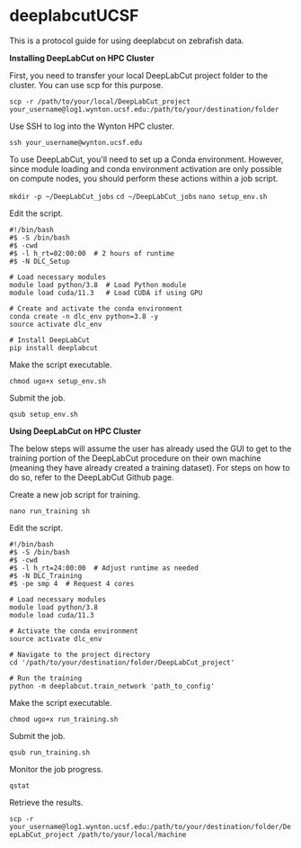 # deeplabcutUCSF
This is a protocol guide for using deeplabcut on zebrafish data. 

**Installing DeepLabCut on HPC Cluster**

First, you need to transfer your local DeepLabCut project folder to the cluster. You can use scp for this purpose.

`scp -r /path/to/your/local/DeepLabCut_project your_username@log1.wynton.ucsf.edu:/path/to/your/destination/folder`

Use SSH to log into the Wynton HPC cluster. 

`ssh your_username@wynton.ucsf.edu`

To use DeepLabCut, you'll need to set up a Conda environment. However, since module loading and conda environment activation are only possible on compute nodes, you should perform these actions within a job script.

`mkdir -p ~/DeepLabCut_jobs`
`cd ~/DeepLabCut_jobs`
`nano setup_env.sh`

Edit the script. 

```
#!/bin/bash
#$ -S /bin/bash
#$ -cwd
#$ -l h_rt=02:00:00  # 2 hours of runtime
#$ -N DLC_Setup

# Load necessary modules
module load python/3.8  # Load Python module
module load cuda/11.3   # Load CUDA if using GPU

# Create and activate the conda environment
conda create -n dlc_env python=3.8 -y
source activate dlc_env

# Install DeepLabCut
pip install deeplabcut
```
Make the script executable. 

`chmod ugo+x setup_env.sh`

Submit the job. 

`qsub setup_env.sh`


**Using DeepLabCut on HPC Cluster**

The below steps will assume the user has already used the GUI to get to the training portion of the DeepLabCut procedure on their own machine (meaning they have already created a training dataset). For steps on how to do so, refer to the DeepLabCut Github page. 

Create a new job script for training. 

`nano run_training sh`

Edit the script. 

```
#!/bin/bash
#$ -S /bin/bash
#$ -cwd
#$ -l h_rt=24:00:00  # Adjust runtime as needed
#$ -N DLC_Training
#$ -pe smp 4  # Request 4 cores

# Load necessary modules
module load python/3.8
module load cuda/11.3

# Activate the conda environment
source activate dlc_env

# Navigate to the project directory
cd '/path/to/your/destination/folder/DeepLabCut_project'

# Run the training
python -m deeplabcut.train_network 'path_to_config'

```

Make the script executable. 

`chmod ugo+x run_training.sh`

Submit the job. 

`qsub run_training.sh`

Monitor the job progress. 

`qstat`

Retrieve the results. 

`scp -r your_username@log1.wynton.ucsf.edu:/path/to/your/destination/folder/DeepLabCut_project /path/to/your/local/machine`
